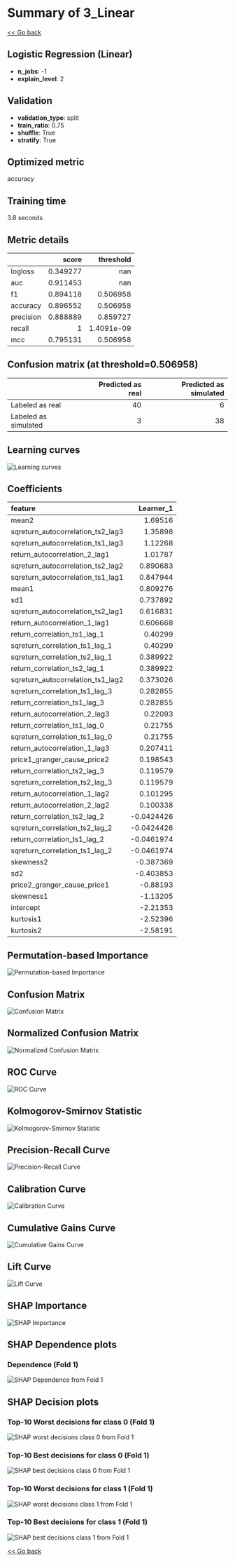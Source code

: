 # Summary of 3_Linear

[<< Go back](../README.md)


## Logistic Regression (Linear)
- **n_jobs**: -1
- **explain_level**: 2

## Validation
 - **validation_type**: split
 - **train_ratio**: 0.75
 - **shuffle**: True
 - **stratify**: True

## Optimized metric
accuracy

## Training time

3.8 seconds

## Metric details
|           |    score |    threshold |
|:----------|---------:|-------------:|
| logloss   | 0.349277 | nan          |
| auc       | 0.911453 | nan          |
| f1        | 0.894118 |   0.506958   |
| accuracy  | 0.896552 |   0.506958   |
| precision | 0.888889 |   0.859727   |
| recall    | 1        |   1.4091e-09 |
| mcc       | 0.795131 |   0.506958   |


## Confusion matrix (at threshold=0.506958)
|                      |   Predicted as real |   Predicted as simulated |
|:---------------------|--------------------:|-------------------------:|
| Labeled as real      |                  40 |                        6 |
| Labeled as simulated |                   3 |                       38 |

## Learning curves
![Learning curves](learning_curves.png)

## Coefficients
| feature                           |   Learner_1 |
|:----------------------------------|------------:|
| mean2                             |   1.69516   |
| sqreturn_autocorrelation_ts2_lag3 |   1.35898   |
| sqreturn_autocorrelation_ts1_lag3 |   1.12268   |
| return_autocorrelation_2_lag1     |   1.01787   |
| sqreturn_autocorrelation_ts2_lag2 |   0.890683  |
| sqreturn_autocorrelation_ts1_lag1 |   0.847944  |
| mean1                             |   0.809276  |
| sd1                               |   0.737892  |
| sqreturn_autocorrelation_ts2_lag1 |   0.616831  |
| return_autocorrelation_1_lag1     |   0.606668  |
| return_correlation_ts1_lag_1      |   0.40299   |
| sqreturn_correlation_ts1_lag_1    |   0.40299   |
| sqreturn_correlation_ts2_lag_1    |   0.389922  |
| return_correlation_ts2_lag_1      |   0.389922  |
| sqreturn_autocorrelation_ts1_lag2 |   0.373026  |
| sqreturn_correlation_ts1_lag_3    |   0.282855  |
| return_correlation_ts1_lag_3      |   0.282855  |
| return_autocorrelation_2_lag3     |   0.22093   |
| return_correlation_ts1_lag_0      |   0.21755   |
| sqreturn_correlation_ts1_lag_0    |   0.21755   |
| return_autocorrelation_1_lag3     |   0.207411  |
| price1_granger_cause_price2       |   0.198543  |
| return_correlation_ts2_lag_3      |   0.119579  |
| sqreturn_correlation_ts2_lag_3    |   0.119579  |
| return_autocorrelation_1_lag2     |   0.101295  |
| return_autocorrelation_2_lag2     |   0.100338  |
| return_correlation_ts2_lag_2      |  -0.0424426 |
| sqreturn_correlation_ts2_lag_2    |  -0.0424426 |
| return_correlation_ts1_lag_2      |  -0.0461974 |
| sqreturn_correlation_ts1_lag_2    |  -0.0461974 |
| skewness2                         |  -0.387369  |
| sd2                               |  -0.403853  |
| price2_granger_cause_price1       |  -0.88193   |
| skewness1                         |  -1.13205   |
| intercept                         |  -2.21353   |
| kurtosis1                         |  -2.52396   |
| kurtosis2                         |  -2.58191   |


## Permutation-based Importance
![Permutation-based Importance](permutation_importance.png)
## Confusion Matrix

![Confusion Matrix](confusion_matrix.png)


## Normalized Confusion Matrix

![Normalized Confusion Matrix](confusion_matrix_normalized.png)


## ROC Curve

![ROC Curve](roc_curve.png)


## Kolmogorov-Smirnov Statistic

![Kolmogorov-Smirnov Statistic](ks_statistic.png)


## Precision-Recall Curve

![Precision-Recall Curve](precision_recall_curve.png)


## Calibration Curve

![Calibration Curve](calibration_curve_curve.png)


## Cumulative Gains Curve

![Cumulative Gains Curve](cumulative_gains_curve.png)


## Lift Curve

![Lift Curve](lift_curve.png)



## SHAP Importance
![SHAP Importance](shap_importance.png)

## SHAP Dependence plots

### Dependence (Fold 1)
![SHAP Dependence from Fold 1](learner_fold_0_shap_dependence.png)

## SHAP Decision plots

### Top-10 Worst decisions for class 0 (Fold 1)
![SHAP worst decisions class 0 from Fold 1](learner_fold_0_shap_class_0_worst_decisions.png)
### Top-10 Best decisions for class 0 (Fold 1)
![SHAP best decisions class 0 from Fold 1](learner_fold_0_shap_class_0_best_decisions.png)
### Top-10 Worst decisions for class 1 (Fold 1)
![SHAP worst decisions class 1 from Fold 1](learner_fold_0_shap_class_1_worst_decisions.png)
### Top-10 Best decisions for class 1 (Fold 1)
![SHAP best decisions class 1 from Fold 1](learner_fold_0_shap_class_1_best_decisions.png)

[<< Go back](../README.md)
